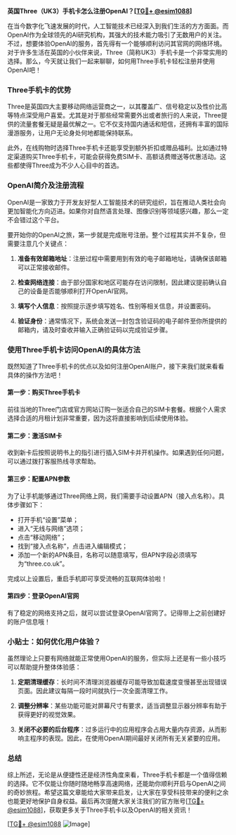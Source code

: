 **英国Three（UK3）手机卡怎么注册OpenAI？[[TG💪+ @esim1088](https://t.me/s/esim1088)]**

在当今数字化飞速发展的时代，人工智能技术已经深入到我们生活的方方面面。而OpenAI作为全球领先的AI研究机构，其强大的技术能力吸引了无数用户的关注。不过，想要体验OpenAI的服务，首先得有一个能够顺利访问其官网的网络环境。对于许多生活在英国的小伙伴来说，Three（简称UK3）手机卡是一个非常实用的选择。那么，今天就让我们一起来聊聊，如何用Three手机卡轻松注册并使用OpenAI吧！

### Three手机卡的优势

Three是英国四大主要移动网络运营商之一，以其覆盖广、信号稳定以及性价比高等特点深受用户喜爱。尤其是对于那些经常需要外出或者旅行的人来说，Three提供的流量套餐无疑是最优解之一。它不仅支持国内通话和短信，还拥有丰富的国际漫游服务，让用户无论身处何地都能保持联系。

此外，在线购物时选择Three手机卡还能享受到额外折扣或赠品福利。比如通过特定渠道购买Three手机卡，可能会获得免费SIM卡、高额话费赠送等优惠活动。这些都使得Three成为不少人心目中的首选。

### OpenAI简介及注册流程

OpenAI是一家致力于开发友好型人工智能技术的研究组织，旨在推动人类社会向更加智能化方向迈进。如果你对自然语言处理、图像识别等领域感兴趣，那么一定不会错过这个平台。

要开始你的OpenAI之旅，第一步就是完成账号注册。整个过程其实并不复杂，但需要注意几个关键点：

1. **准备有效邮箱地址**：注册过程中需要用到有效的电子邮箱地址，请确保该邮箱可以正常接收邮件。
   
2. **检查网络连接**：由于部分国家和地区可能存在访问限制，因此建议提前确认自己的设备是否能够顺利打开OpenAI官网。

3. **填写个人信息**：按照提示逐步填写姓名、性别等相关信息，并设置密码。

4. **验证身份**：通常情况下，系统会发送一封包含验证码的电子邮件至你所提供的邮箱内，请及时查收并输入正确验证码以完成验证步骤。

### 使用Three手机卡访问OpenAI的具体方法

既然知道了Three手机卡的优点以及如何注册OpenAI账户，接下来我们就来看看具体的操作方法吧！

#### 第一步：购买Three手机卡
前往当地的Three门店或官方网站订购一张适合自己的SIM卡套餐。根据个人需求选择合适的月租计划非常重要，因为这将直接影响到后续使用体验。

#### 第二步：激活SIM卡
收到新卡后按照说明书上的指引进行插入SIM卡并开机操作。如果遇到任何问题，可以通过拨打客服热线寻求帮助。

#### 第三步：配置APN参数
为了让手机能够通过Three网络上网，我们需要手动设置APN（接入点名称）。具体步骤如下：
- 打开手机“设置”菜单；
- 进入“无线与网络”选项；
- 点击“移动网络”；
- 找到“接入点名称”，点击进入编辑模式；
- 添加一个新的APN条目，名称可以随意填写，但APN字段必须填写为“three.co.uk”。

完成以上设置后，重启手机即可享受流畅的互联网体验啦！

#### 第四步：登录OpenAI官网
有了稳定的网络支持之后，就可以尝试登录OpenAI官网了。记得带上之前创建好的账户信息哦！

### 小贴士：如何优化用户体验？

虽然理论上只要有网络就能正常使用OpenAI的服务，但实际上还是有一些小技巧可以帮助提升整体体验感：

1. **定期清理缓存**：长时间不清理浏览器缓存可能导致加载速度变慢甚至出现错误页面。因此建议每隔一段时间就执行一次全面清理工作。

2. **调整分辨率**：某些功能可能对屏幕尺寸有要求，适当调整显示器分辨率有助于获得更好的视觉效果。

3. **关闭不必要的后台程序**：过多运行中的应用程序会占用大量内存资源，从而影响主程序的表现。因此，在使用OpenAI期间最好关闭所有无关紧要的应用。

### 总结

综上所述，无论是从便捷性还是经济性角度来看，Three手机卡都是一个值得信赖的选择。它不仅能让你随时随地畅享高速网络，还能助你顺利开启与OpenAI之间的奇妙旅程。希望这篇文章能给大家带来启发，让大家在享受科技带来的便利之余也能更好地保护自身权益。最后再次提醒大家关注我们的官方账号[[TG💪+ @esim1088](https://t.me/s/esim1088)]，获取更多关于Three手机卡以及OpenAI的相关资讯！

[[TG💪+ @esim1088](https://t.me/s/esim1088) ![Image](https://i.postimg.cc/4NQfJmqS/Snipaste-2025-05-13-00-14-12.png)]